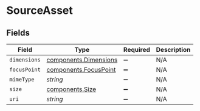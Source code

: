 # SourceAsset


## Fields

| Field                                                          | Type                                                           | Required                                                       | Description                                                    |
| -------------------------------------------------------------- | -------------------------------------------------------------- | -------------------------------------------------------------- | -------------------------------------------------------------- |
| `dimensions`                                                   | [components.Dimensions](../../models/components/dimensions.md) | :heavy_minus_sign:                                             | N/A                                                            |
| `focusPoint`                                                   | [components.FocusPoint](../../models/components/focuspoint.md) | :heavy_minus_sign:                                             | N/A                                                            |
| `mimeType`                                                     | *string*                                                       | :heavy_minus_sign:                                             | N/A                                                            |
| `size`                                                         | [components.Size](../../models/components/size.md)             | :heavy_minus_sign:                                             | N/A                                                            |
| `uri`                                                          | *string*                                                       | :heavy_minus_sign:                                             | N/A                                                            |